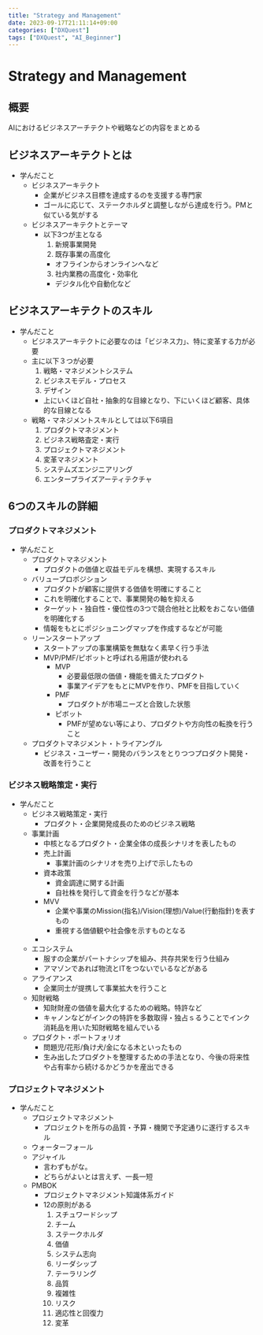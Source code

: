 ```yaml
---
title: "Strategy and Management"
date: 2023-09-17T21:11:14+09:00
categories: ["DXQuest"]
tags: ["DXQuest", "AI_Beginner"]
---
```

# Strategy and Management

## 概要

AIにおけるビジネスアーチテクトや戦略などの内容をまとめる

## ビジネスアーキテクトとは

- 学んだこと
  - ビジネスアーキテクト 
    - 企業がビジネス目標を達成するのを支援する専門家
    - ゴールに応じて、ステークホルダと調整しながら達成を行う。PMと似ている気がする
  - ビジネスアーキテクトとテーマ
    - 以下3つが主となる
      1. 新規事業開発
      2. 既存事業の高度化
        - オフラインからオンラインへなど
      3. 社内業務の高度化・効率化
        - デジタル化や自動化など

## ビジネスアーキテクトのスキル

- 学んだこと
  - ビジネスアーキテクトに必要なのは「ビジネス力」、特に変革する力が必要
  - 主に以下３つが必要
    1. 戦略・マネジメントシステム
    2. ビジネスモデル・プロセス
    3. デザイン
    - 上にいくほど自社・抽象的な目線となり、下にいくほど顧客、具体的な目線となる
  - 戦略・マネジメントスキルとしては以下6項目
    1. プロダクトマネジメント
    2. ビジネス戦略査定・実行
    3. プロジェクトマネジメント
    4. 変革マネジメント
    5. システムズエンジニアリング
    6. エンタープライズアーティテクチャ
  
## 6つのスキルの詳細

### プロダクトマネジメント

- 学んだこと
  - プロダクトマネジメント
    - プロダクトの価値と収益モデルを構想、実現するスキル
  - バリュープロポジション
    - プロダクトが顧客に提供する価値を明確にすること
    - これを明確化することで、事業開発の軸を抑える
    - ターゲット・独自性・優位性の3つで競合他社と比較をおこない価値を明確化する
    - 情報をもとにポジショニングマップを作成するなどが可能
  - リーンスタートアップ
    - スタートアップの事業構築を無駄なく素早く行う手法
    - MVP/PMF/ピボットと呼ばれる用語が使われる
      - MVP
        - 必要最低限の価値・機能を備えたプロダクト
        - 事業アイデアをもとにMVPを作り、PMFを目指していく
      - PMF
        - プロダクトが市場ニーズと合致した状態
      - ピボット
        - PMFが望めない等により、プロダクトや方向性の転換を行うこと
  - プロダクトマネジメント・トライアングル
    - ビジネス・ユーザー・開発のバランスをとりつつプロダクト開発・改善を行うこと
    
### ビジネス戦略策定・実行

- 学んだこと
  - ビジネス戦略策定・実行
    - プロダクト・企業開発成長のためのビジネス戦略
  - 事業計画
    - 中核となるプロダクト・企業全体の成長シナリオを表したもの
    - 売上計画
      - 事業計画のシナリオを売り上げで示したもの
    - 資本政策
      - 資金調達に関する計画
      - 自社株を発行して資金を行うなどが基本
    - MVV
      - 企業や事業のMission(指名)/Vision(理想)/Value(行動指針)を表すもの
      - 重視する価値観や社会像を示すものとなる
    - 
  - エコシステム
    - 服すの企業がパートナシップを組み、共存共栄を行う仕組み
    - アマゾンであれば物流とITをつないでいるなどがある
  - アライアンス
    - 企業同士が提携して事業拡大を行うこと
  - 知財戦略
    - 知財財産の価値を最大化するための戦略。特許など
    - キャノンなどがインクの特許を多数取得・独占ｓるうことでインク消耗品を用いた知財戦略を組んでいる
  - プロダクト・ポートフォリオ
    - 問題児/花形/負け犬/金になる木といったもの
    - 生み出したプロダクトを整理するための手法となり、今後の将来性や占有率から続けるかどうかを産出できる
    
### プロジェクトマネジメント

- 学んだこと
  - プロジェクトマネジメント
    - プロジェクトを所与の品質・予算・機関で予定通りに遂行するスキル
  - ウォーターフォール
  - アジャイル
    - 言わずもがな。
    - どちらがよいとは言えず、一長一短
  - PMBOK
    - プロジェクトマネジメント知識体系ガイド
    - 12の原則がある
        1. スチュワードシップ
        2. チーム
        3. ステークホルダ
        4. 価値
        5. システム志向
        6. リーダシップ
        7. テーラリング
        8. 品質
        9. 複雑性
        10. リスク
        11. 適応性と回復力
        12. 変革